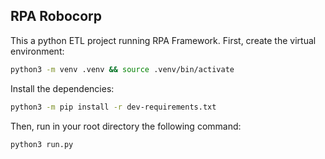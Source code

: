 ## RPA Robocorp

 This a python ETL project running RPA Framework. First, create the virtual environment:

```bash
python3 -m venv .venv && source .venv/bin/activate
```

Install the dependencies:

```bash
python3 -m pip install -r dev-requirements.txt
```

Then, run in your root directory the following command: 
```bash
python3 run.py
```